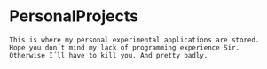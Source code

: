 PersonalProjects
================
  
  
    This is where my personal experimental applications are stored. 
    Hope you don´t mind my lack of programming experience Sir.
    Otherwise I´ll have to kill you. And pretty badly.
